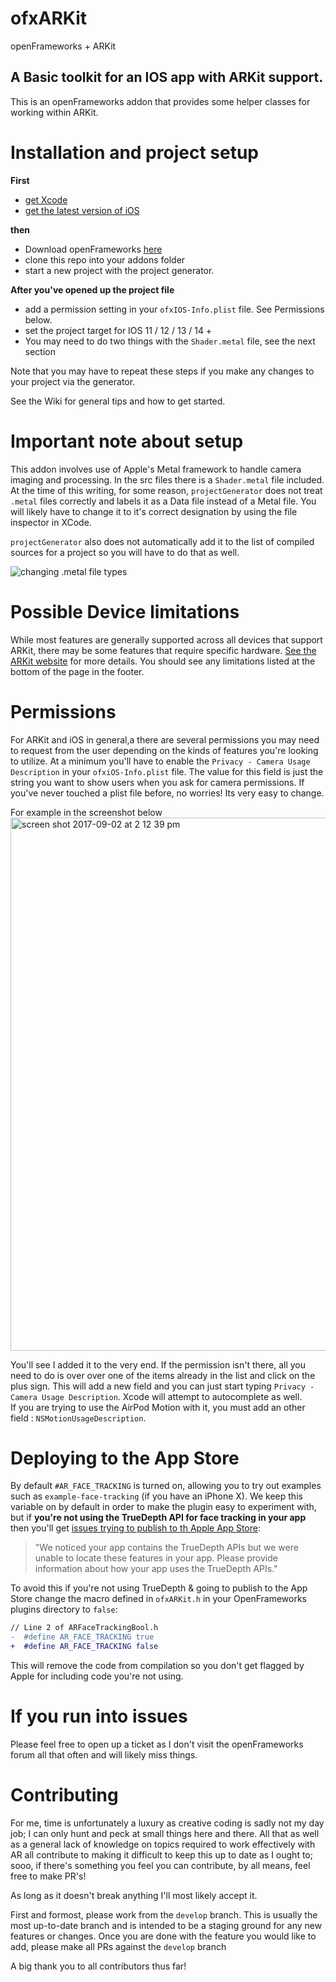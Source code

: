 # ofxARKit
openFrameworks + ARKit


## A Basic toolkit for an IOS app with ARKit support.
This is an openFrameworks addon that provides some helper classes for working within ARKit.

# Installation and project setup
__First__
* [get Xcode](https://developer.apple.com/xcode/)
* [get the latest version of iOS](https://www.apple.com/ios)

__then__
* Download openFrameworks [here](https://openframeworks.cc/versions/v0.11.2/of_v0.11.2_ios_release.zip)
* clone this repo into your addons folder
* start a new project with the project generator.

__After you've opened up the project file__
* add a permission setting in your `ofxIOS-Info.plist` file. See Permissions below.
* set the project target for IOS 11 / 12 / 13 / 14 +
* You may need to do two things with the `Shader.metal` file, see the next section


Note that you may have to repeat these steps if you make any changes to your project via the generator.

See the Wiki for general tips and how to get started. 

# Important note about setup 
This addon involves use of Apple's Metal framework to handle camera imaging and processing. In the src files there is a `Shader.metal` file included. At the time of this writing, for some reason, `projectGenerator` does not treat `.metal` files correctly and labels it as a Data file instead of a Metal file. You will likely have to change it to it's correct designation by using the file inspector in XCode. 

`projectGenerator` also does not automatically add it to the list of compiled sources for a project so you will have to do that as well. 

![changing .metal file types](https://forum.openframeworks.cc/uploads/default/original/2X/0/0e068b5bdcbc267176cc5e10afcc64becffdd397.jpeg)

# Possible Device limitations
While most features are generally supported across all devices that support ARKit, there may be some features that require specific hardware. [See the ARKit website](https://developer.apple.com/augmented-reality/arkit/) for more details. You should see any limitations listed at the bottom of the page in the footer.

# Permissions
For ARKit and iOS in general,a there are several permissions you may need to request from the user depending on the kinds of features you're looking to utilize. At a minimum you'll have to enable the `Privacy - Camera Usage Description` in your `ofxiOS-Info.plist` file. The value for this field is just the string you want to show users when you ask for camera permissions. If you've never touched a plist file before, no worries! Its very easy to change.


For example in the screenshot below
<img width="853" alt="screen shot 2017-09-02 at 2 12 39 pm" src="https://user-images.githubusercontent.com/308302/29998801-f4f1ca7e-8fe8-11e7-8f5a-39cdb4097ef2.png">

You'll see I added it to the very end. If the permission isn't there, all you need to do is over over one of the items already in the list and click on the plus sign. This will add a new field and you can just start typing `Privacy - Camera Usage Description`. Xcode will attempt to autocomplete as well.
<br>
If you are trying to use the AirPod Motion with it, you must add an other field : `NSMotionUsageDescription`.

# Deploying to the App Store

By default `#AR_FACE_TRACKING` is turned on, allowing you to try out examples
such as `example-face-tracking` (if you have an iPhone X). We keep this
variable on by default in order to make the plugin easy to experiment with, but if **you're
not using the TrueDepth API for face tracking in your app** then you'll get [issues trying to
publish to th Apple App Store](https://forum.unity.com/threads/submitting-arkit-apps-to-appstore-without-face-tracking.504572/):

> "We noticed your app contains the TrueDepth APIs but we were unable to locate these features in your app. Please provide information about how your app uses the TrueDepth APIs."

To avoid this if you're not using TrueDepth & going to publish to the App Store change the macro defined in `ofxARKit.h` in your OpenFrameworks plugins directory to `false`:

```diff
// Line 2 of ARFaceTrackingBool.h
-  #define AR_FACE_TRACKING true
+  #define AR_FACE_TRACKING false
```

This will remove the code from compilation so you don't get flagged by Apple
for including code you're not using.

# If you run into issues 
Please feel free to open up a ticket as I don't visit the openFrameworks forum all that often and will likely miss things. 

# Contributing
For me, time is unfortunately a luxury as creative coding is sadly not my day job; I can only hunt and peck at small things here and there. All that as well as a general lack of knowledge on topics required to work effectively with AR all contribute to making it difficult to keep this up to date as I ought to; sooo, if there's something you feel you can contribute, by all means, feel free to make PR's!


As long as it doesn't break anything I'll most likely accept it.

First and formost, please work from the `develop` branch. This is usually the most up-to-date branch and is intended to be a staging ground for any new features or changes. Once you are done with the feature you would like to add, please make all PRs against the `develop` branch

A big thank you to all contributors thus far!
